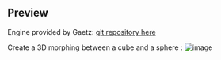 ## Preview
Engine provided by Gaetz: [git repository here](https://github.com/Gaetz/opengl-training)

Create a 3D morphing between a cube and a sphere :
![image](https://https://github.com/Enjaileu/OpenGL_Tesselation/preview.gif)